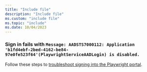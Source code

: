 ```yaml
---
title: "Include file"
description: "Include file"
ms.custom: "include file"
ms.topic: "include"
ms.date: 10/04/2023
---
```


### Sign in fails with `Message: AADSTS7000112: Application 'b1fd4ebf-2bed-4162-be84-97e0fe523f64'(PlaywrightServiceAADLogin) is disabled.`

Follow these steps to [troubleshoot signing into the Playwright portal](../troubleshoot-unable-sign-into-playwright-portal.md).
